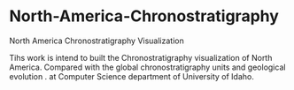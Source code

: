 # North-America-Chronostratigraphy
North America Chronostratigraphy Visualization

Tihs work is intend to built the Chronostratigraphy visualization of North America.
Compared with the global chronostratigraphy units and geological evolution .
                               at Computer Science department of University of Idaho.
